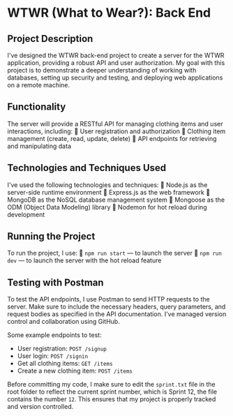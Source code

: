 # WTWR (What to Wear?): Back End

## Project Description

I've designed the WTWR back-end project to create a server for the WTWR application, providing a robust API and user authorization. My goal with this project is to demonstrate a deeper understanding of working with databases, setting up security and testing, and deploying web applications on a remote machine.

## Functionality

The server will provide a RESTful API for managing clothing items and user interactions, including:
 User registration and authorization
 Clothing item management (create, read, update, delete)
 API endpoints for retrieving and manipulating data

## Technologies and Techniques Used

I've used the following technologies and techniques:
 Node.js as the server-side runtime environment
 Express.js as the web framework
 MongoDB as the NoSQL database management system
 Mongoose as the ODM (Object Data Modeling) library
 Nodemon for hot reload during development

## Running the Project

To run the project, I use:
 `npm run start` — to launch the server
 `npm run dev` — to launch the server with the hot reload feature

## Testing with Postman

To test the API endpoints, I use Postman to send HTTP requests to the server. Make sure to include the necessary headers, query parameters, and request bodies as specified in the API documentation. I've managed version control and collaboration using GitHub.

Some example endpoints to test:

- User registration: `POST /signup`
- User login: `POST /signin`
- Get all clothing items: `GET /items`
- Create a new clothing item: `POST /items`

Before committing my code, I make sure to edit the `sprint.txt` file in the root folder to reflect the current sprint number, which is Sprint 12, the file contains the number `12`. This ensures that my project is properly tracked and version controlled.
